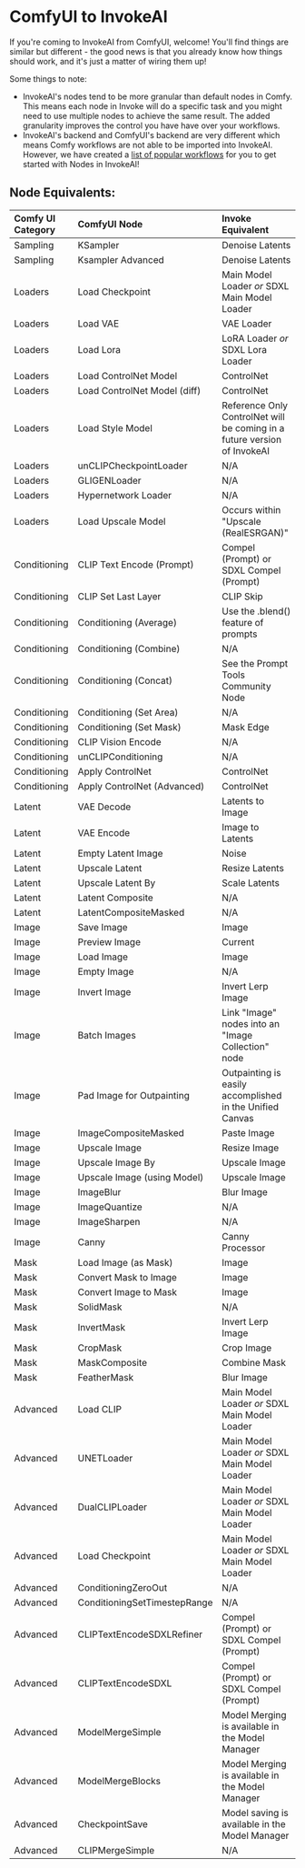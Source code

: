 # ComfyUI to InvokeAI

If you're coming to InvokeAI from ComfyUI, welcome! You'll find things are similar but different - the good news is that you already know how things should work, and it's just a matter of wiring them up! 

Some things to note: 

- InvokeAI's nodes tend to be more granular than default nodes in Comfy. This means each node in Invoke will do a specific task and you might need to use multiple nodes to achieve the same result. The added granularity improves the control you have have over your workflows. 
- InvokeAI's backend and ComfyUI's backend are very different which means Comfy workflows are not able to be imported into InvokeAI. However, we have created a [list of popular workflows](exampleWorkflows.md) for you to get started with Nodes in InvokeAI!

## Node Equivalents:

| Comfy UI Category | ComfyUI Node | Invoke Equivalent      |
|:---------------------------------- |:---------------------------------- | :----------------------------------|
| Sampling |KSampler |Denoise Latents|
| Sampling |Ksampler Advanced|Denoise Latents |
| Loaders |Load Checkpoint | Main Model Loader _or_ SDXL Main Model Loader|
| Loaders |Load VAE | VAE Loader |
| Loaders |Load Lora | LoRA Loader _or_ SDXL Lora Loader|
| Loaders |Load ControlNet Model | ControlNet|
| Loaders |Load ControlNet Model (diff) | ControlNet|
| Loaders |Load Style Model | Reference Only ControlNet will be coming in a future version of InvokeAI|
| Loaders |unCLIPCheckpointLoader | N/A |
| Loaders |GLIGENLoader | N/A |
| Loaders |Hypernetwork Loader | N/A |
| Loaders |Load Upscale Model | Occurs within "Upscale (RealESRGAN)"|
|Conditioning |CLIP Text Encode (Prompt) | Compel (Prompt) or SDXL Compel (Prompt) |
|Conditioning |CLIP Set Last Layer | CLIP Skip|
|Conditioning |Conditioning (Average) | Use the .blend() feature of prompts |
|Conditioning |Conditioning (Combine) | N/A |
|Conditioning |Conditioning (Concat) | See the Prompt Tools Community Node|
|Conditioning |Conditioning (Set Area) | N/A |
|Conditioning |Conditioning (Set Mask) | Mask Edge |
|Conditioning |CLIP Vision Encode | N/A |
|Conditioning |unCLIPConditioning | N/A |
|Conditioning |Apply ControlNet | ControlNet |
|Conditioning |Apply ControlNet (Advanced) | ControlNet |
|Latent |VAE Decode | Latents to Image|
|Latent |VAE Encode | Image to Latents |
|Latent |Empty Latent Image | Noise |
|Latent |Upscale Latent |Resize Latents |
|Latent |Upscale Latent By |Scale Latents |
|Latent |Latent Composite | N/A|
|Latent |LatentCompositeMasked | N/A |
|Image |Save Image | Image |
|Image |Preview Image |Current |
|Image |Load Image | Image|
|Image |Empty Image| N/A|
|Image |Invert Image | Invert Lerp Image |
|Image |Batch Images | Link "Image" nodes into an "Image Collection" node |
|Image |Pad Image for Outpainting | Outpainting is easily accomplished in the Unified Canvas |
|Image |ImageCompositeMasked | Paste Image |
|Image | Upscale Image | Resize Image |
|Image | Upscale Image By | Upscale Image |
|Image | Upscale Image (using Model) | Upscale Image |
|Image | ImageBlur | Blur Image |
|Image | ImageQuantize | N/A |
|Image | ImageSharpen | N/A |
|Image | Canny | Canny Processor |
|Mask |Load Image (as Mask) | Image |
|Mask |Convert Mask to Image | Image|
|Mask |Convert Image to Mask | Image |
|Mask |SolidMask | N/A |
|Mask |InvertMask |Invert Lerp Image |
|Mask |CropMask | Crop Image |
|Mask |MaskComposite | Combine Mask |
|Mask |FeatherMask | Blur Image |
|Advanced | Load CLIP | Main Model Loader _or_ SDXL Main Model Loader|
|Advanced | UNETLoader | Main Model Loader _or_ SDXL Main Model Loader|
|Advanced | DualCLIPLoader | Main Model Loader _or_ SDXL Main Model Loader|
|Advanced | Load Checkpoint | Main Model Loader _or_ SDXL Main Model Loader |
|Advanced | ConditioningZeroOut | N/A |
|Advanced | ConditioningSetTimestepRange | N/A |
|Advanced | CLIPTextEncodeSDXLRefiner | Compel (Prompt) or SDXL Compel (Prompt) |
|Advanced | CLIPTextEncodeSDXL |Compel (Prompt) or SDXL Compel (Prompt) |
|Advanced | ModelMergeSimple | Model Merging is available in the Model Manager |
|Advanced | ModelMergeBlocks | Model Merging is available in the Model Manager|
|Advanced | CheckpointSave | Model saving is available in the Model Manager|
|Advanced | CLIPMergeSimple | N/A |


